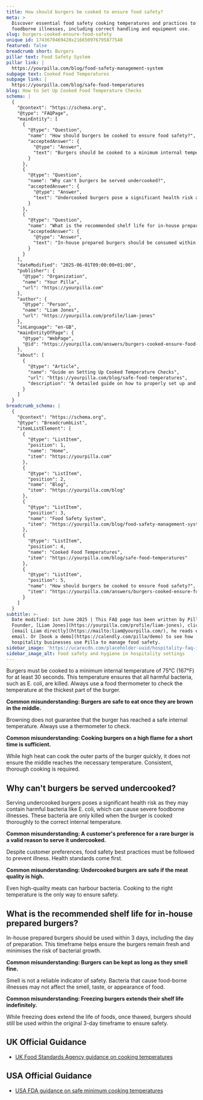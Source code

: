 ```yaml
---
title: How should burgers be cooked to ensure food safety?
meta: >
  Discover essential food safety cooking temperatures and practices to prevent
  foodborne illnesses, including correct handling and equipment use.
slug: burgers-cooked-ensure-food-safety
unique id: 1743670469428x216650976795877540
featured: false
breadcrumb short: Burgers
pillar text: Food Safety System
pillar link: |
  https://yourpilla.com/blog/food-safety-management-system
subpage text: Cooked Food Temperatures
subpage link: |
  https://yourpilla.com/blog/safe-food-temperatures
blog: How to Set Up Cooked Food Temperature Checks
schema: |
  {
    "@context": "https://schema.org",
    "@type": "FAQPage",
    "mainEntity": [
      {
        "@type": "Question",
        "name": "How should burgers be cooked to ensure food safety?",
        "acceptedAnswer": {
          "@type": "Answer",
          "text": "Burgers should be cooked to a minimum internal temperature of 75°C for at least 30 seconds to ensure food safety. This temperature eliminates harmful bacteria such as E. coli. Use a food thermometer to check the temperature at the thickest part of the burger to ensure it has reached the necessary temperature."
        }
      },
      {
        "@type": "Question",
        "name": "Why can't burgers be served undercooked?",
        "acceptedAnswer": {
          "@type": "Answer",
          "text": "Undercooked burgers pose a significant health risk as they can contain harmful bacteria like E. coli. These bacteria can cause severe foodborne illnesses and are only eliminated by thorough cooking to the correct internal temperature. Despite customer preferences, it is crucial to abide by food safety standards."
        }
      },
      {
        "@type": "Question",
        "name": "What is the recommended shelf life for in-house prepared burgers?",
        "acceptedAnswer": {
          "@type": "Answer",
          "text": "In-house prepared burgers should be consumed within 3 days, including the day of preparation. This period ensures that the burgers remain fresh and safe to eat, minimising the risk of bacterial growth. Smell is not a reliable indicator of burger safety, and even if frozen, the 3-day rule applies once thawed."
        }
      }
    ],
    "dateModified": "2025-06-01T09:00:00+01:00",
    "publisher": {
      "@type": "Organization",
      "name": "Your Pilla",
      "url": "https://yourpilla.com"
    },
    "author": {
      "@type": "Person",
      "name": "Liam Jones",
      "url": "https://yourpilla.com/profile/liam-jones"
    },
    "inLanguage": "en-GB",
    "mainEntityOfPage": {
      "@type": "WebPage",
      "@id": "https://yourpilla.com/answers/burgers-cooked-ensure-food-safety"
    },
    "about": [
      {
        "@type": "Article",
        "name": "Guide on Setting Up Cooked Temperature Checks",
        "url": "https://yourpilla.com/blog/safe-food-temperatures",
        "description": "A detailed guide on how to properly set up and record cooked food temperatures to ensure compliance and food safety."
      }
    ]
  }
breadcrumb_schema: |
  {
    "@context": "https://schema.org",
    "@type": "BreadcrumbList",
    "itemListElement": [
      {
        "@type": "ListItem",
        "position": 1,
        "name": "Home",
        "item": "https://yourpilla.com"
      },
      {
        "@type": "ListItem",
        "position": 2,
        "name": "Blog",
        "item": "https://yourpilla.com/blog"
      },
      {
        "@type": "ListItem",
        "position": 3,
        "name": "Food Safety System",
        "item": "https://yourpilla.com/blog/food-safety-management-system"
      },
      {
        "@type": "ListItem",
        "position": 4,
        "name": "Cooked Food Temperatures",
        "item": "https://yourpilla.com/blog/safe-food-temperatures"
      },
      {
        "@type": "ListItem",
        "position": 5,
        "name": "How should burgers be cooked to ensure food safety?",
        "item": "https://yourpilla.com/answers/burgers-cooked-ensure-food-safety"
      }
    ]
  }
subtitle: >-
  Date modified: 1st June 2025 | This FAQ page has been written by Pilla
  Founder, [Liam Jones](https://yourpilla.com/profile/liam-jones), click to
  [email Liam directly](https://mailto:liam@yourpilla.com/), he reads every
  email. Or [book a demo](https://calendly.com/pilla/demo) to see how
  hospitality businesses use Pilla to manage food safety.
sidebar_image: 'https://ucarecdn.com/placeholder-uuid/hospitality-faq-image.jpg'
sidebar_image_alt: Food safety and hygiene in hospitality settings
---
```

Burgers must be cooked to a minimum internal temperature of 75°C (167°F) for at least 30 seconds. This temperature ensures that all harmful bacteria, such as E. coli, are killed. Always use a food thermometer to check the temperature at the thickest part of the burger.

**Common misunderstanding: Burgers are safe to eat once they are brown in the middle.**

Browning does not guarantee that the burger has reached a safe internal temperature. Always use a thermometer to check.

**Common misunderstanding: Cooking burgers on a high flame for a short time is sufficient.**

While high heat can cook the outer parts of the burger quickly, it does not ensure the middle reaches the necessary temperature. Consistent, thorough cooking is required.

## Why can't burgers be served undercooked?

Serving undercooked burgers poses a significant health risk as they may contain harmful bacteria like E. coli, which can cause severe foodborne illnesses. These bacteria are only killed when the burger is cooked thoroughly to the correct internal temperature.

**Common misunderstanding: A customer's preference for a rare burger is a valid reason to serve it undercooked.**

Despite customer preferences, food safety best practices must be followed to prevent illness. Health standards come first.

**Common misunderstanding: Undercooked burgers are safe if the meat quality is high.**

Even high-quality meats can harbour bacteria. Cooking to the right temperature is the only way to ensure safety.

## What is the recommended shelf life for in-house prepared burgers?

In-house prepared burgers should be used within 3 days, including the day of preparation. This timeframe helps ensure the burgers remain fresh and minimises the risk of bacterial growth.

**Common misunderstanding: Burgers can be kept as long as they smell fine.**

Smell is not a reliable indicator of safety. Bacteria that cause food-borne illnesses may not affect the smell, taste, or appearance of food.

**Common misunderstanding: Freezing burgers extends their shelf life indefinitely.**

While freezing does extend the life of foods, once thawed, burgers should still be used within the original 3-day timeframe to ensure safety.

## UK Official Guidance

-   [UK Food Standards Agency guidance on cooking temperatures](https://www.food.gov.uk/safety-hygiene/cooking-your-food)

## USA Official Guidance

-   [USA FDA guidance on safe minimum cooking temperatures](https://www.fda.gov/media/107000/download)
